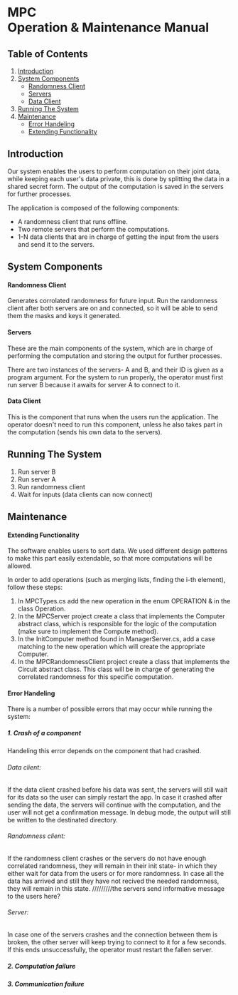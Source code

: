 # MPC <br> Operation & Maintenance Manual

## Table of Contents
1. [Introduction](#introduction)
2. [System Components](#system-components)
      * [Randomness Client](#randomness-client)
      * [Servers](#servers)
      * [Data Client](#data-client)
3. [Running The System](#running-the-system)
4. [Maintenance](#maintenance)
     * [Error Handeling](#error-handeling)
     * [Extending Functionality](#extending-functionality)

## Introduction
Our system enables the users to perform computation on their joint data, while keeping each user's data private, this is done by splitting the data in a shared secret form. The output of the computation is saved in the servers for further processes.

The application is composed of the following components: 
- A randomness client that runs offline.
- Two remote servers that perform the computations.
- 1-N data clients that are in charge of getting the input from the users and send it to the servers.


## System Components

#### Randomness Client
Generates corrolated randomness for future input. Run the randomness client after both servers are on and connected, so it will be able to send them the masks and keys it generated.

#### Servers
These are the main components of the system, which are in charge of performing the computation and storing the output for further processes. 

There are two instances of the servers- A and B, and their ID is given as a program argument. For the system to run properly, the operator must first run server B because it awaits for server A to connect to it. 

#### Data Client
This is the component that runs when the users run the application. The operator doesn't need to run this component, unless he also takes part in the computation (sends his own data to the servers).

## Running The System
1. Run server B
2. Run server A
3. Run randomness client
4. Wait for inputs (data clients can now connect)

## Maintenance

#### Extending Functionality
The software enables users to sort data. We used different design patterns to make this part easily extendable, so that more computations will be allowed.

In order to add operations (such as merging lists, finding the i-th element), follow these steps:

1. In MPCTypes.cs add the new operation in the enum OPERATION & in the class Operation.
2. In the MPCServer project create a class that implements the Computer abstract class, which is responsible for the logic of the computation (make sure to implement the Compute method).
3. In the InitComputer method found in ManagerServer.cs, add a case matching to the new operation which will create the appropriate Computer.
4. In the MPCRandomnessClient project create a class that implements the Circuit abstract class. This class will be in charge of generating the correlated randomness for this specific computation.

#### Error Handeling
There is a number of possible errors that may occur while running the system:

##### 1. Crash of a component
Handeling this error depends on the component that had crashed.
###### Data client:
If the data client crashed before his data was sent, the servers will still wait for its data so the user can simply restart the app. In case it crashed after sending the data, the servers will continue with the computation, and the user will not get a confirmation message. In debug mode, the output will still be written to the destinated directory.

###### Randomness client:
If the randomness client crashes or the servers do not have enough correlated randomness, they will remain in their init state- in which they either wait for data from the users or for more randomness. In case all the data has arrived and still they have not recived the needed randomness, they will remain in this state.
/////////the servers send informative message to the users here?

###### Server:
In case one of the servers crashes and the connection between them is broken, the other server will keep trying to connect to it for a few seconds. If this ends unsuccessfully, the operator must restart the fallen server.

##### 2. Computation failure
##### 3. Communication failure

